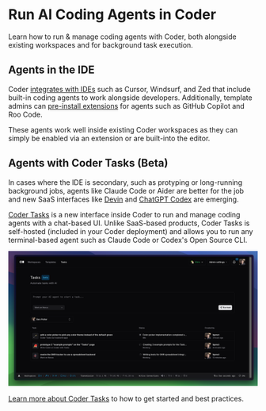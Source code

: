 # Run AI Coding Agents in Coder

Learn how to run & manage coding agents with Coder, both alongside existing workspaces and for background task execution.

## Agents in the IDE

Coder [integrates with IDEs](../user-guides/workspace-access/index.md) such as Cursor, Windsurf, and Zed that include built-in coding agents to work alongside developers. Additionally, template admins can [pre-install extensions](https://registry.coder.com/modules/coder/vscode-web) for agents such as GitHub Copilot and Roo Code.

These agents work well inside existing Coder workspaces as they can simply be enabled via an extension or are built-into the editor. 

## Agents with Coder Tasks (Beta)

In cases where the IDE is secondary, such as protyping or long-running background jobs, agents like Claude Code or Aider are better for the job and new SaaS interfaces like [Devin](https://devin.ai) and [ChatGPT Codex](https://openai.com/index/introducing-codex/) are emerging.

[Coder Tasks](./tasks.md) is a new interface inside Coder to run and manage coding agents with a chat-based UI. Unlike SaaS-based products, Coder Tasks is self-hosted (included in your Coder deployment) and allows you to run any terminal-based agent such as Claude Code or Codex's Open Source CLI.

![Coder Tasks UI](../images/guides/ai-agents/tasks-ui.png)

[Learn more about Coder Tasks](./tasks.md) to how to get started and best practices.
